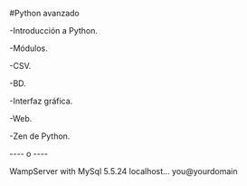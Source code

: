 #Python avanzado

-Introducción a Python.

-Módulos.

-CSV.

-BD.

-Interfaz gráfica.

-Web.

-Zen de Python.

---- o ----

WampServer with MySql 5.5.24
localhost... you@yourdomain
